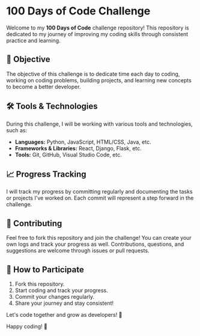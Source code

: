 # 100 Days of Code Challenge

Welcome to my **100 Days of Code** challenge repository! This repository is dedicated to my journey of improving my coding skills through consistent practice and learning.

## 🚀 Objective

The objective of this challenge is to dedicate time each day to coding, working on coding problems, building projects, and learning new concepts to become a better developer.

## 🛠 Tools & Technologies

During this challenge, I will be working with various tools and technologies, such as:

- **Languages:** Python, JavaScript, HTML/CSS, Java, etc.
- **Frameworks & Libraries:** React, Django, Flask, etc.
- **Tools:** Git, GitHub, Visual Studio Code, etc.

## 📈 Progress Tracking

I will track my progress by committing regularly and documenting the tasks or projects I've worked on. Each commit will represent a step forward in the challenge.

## 🤝 Contributing

Feel free to fork this repository and join the challenge! You can create your own logs and track your progress as well. Contributions, questions, and suggestions are welcome through issues or pull requests.

## 📢 How to Participate

1. Fork this repository.
2. Start coding and track your progress.
3. Commit your changes regularly.
4. Share your journey and stay consistent!

Let's code together and grow as developers! 🚀

Happy coding! 🎉
